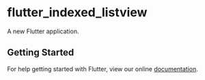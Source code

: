 # flutter_indexed_listview

A new Flutter application.

## Getting Started

For help getting started with Flutter, view our online
[documentation](https://flutter.io/).
